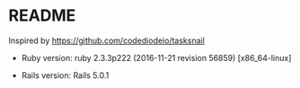 # README

Inspired by https://github.com/codediodeio/tasksnail

* Ruby version: ruby 2.3.3p222 (2016-11-21 revision 56859) [x86_64-linux]

* Rails version: Rails 5.0.1